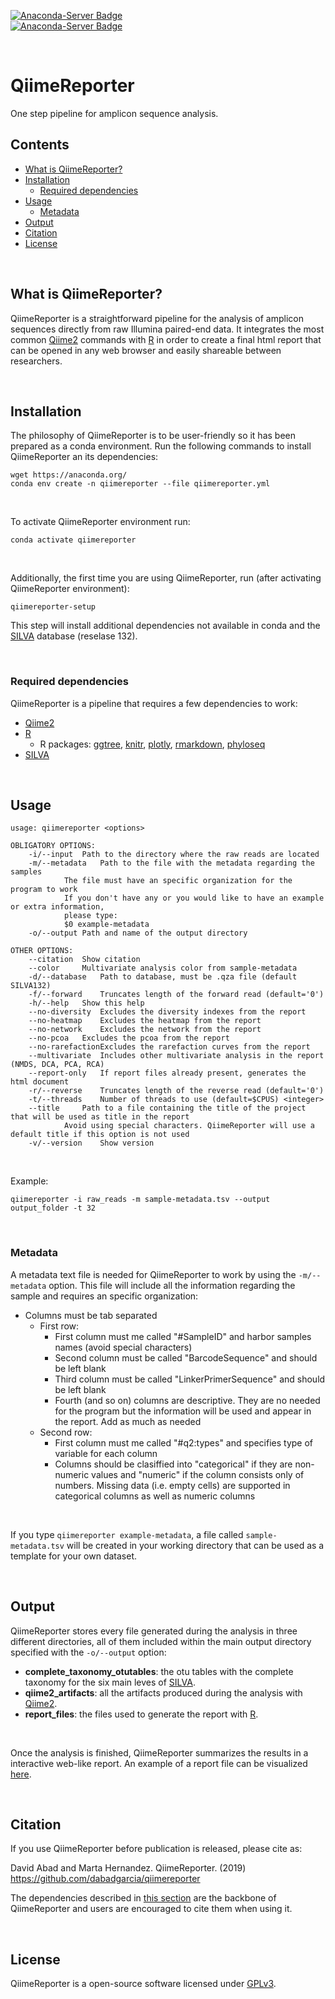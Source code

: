[![Anaconda-Server Badge](https://anaconda.org/dabadgarcia/qiimereporter/badges/version.svg)](https://anaconda.org/dabadgarcia/qiimereporter)  
[![Anaconda-Server Badge](https://anaconda.org/dabadgarcia/qiimereporter/badges/latest_release_date.svg)](https://anaconda.org/dabadgarcia/qiimereporter)

<br>

# QiimeReporter 
One step pipeline for amplicon sequence analysis.  

## Contents  
  * [What is QiimeReporter?](#what-is-qiimereporter)
  * [Installation](#installation)
      * [Required dependencies](#required-dependencies)
  * [Usage](#usage)
      * [Metadata](#metadata)  
  * [Output](#output)
  * [Citation](#citation)
  * [License](#license)

<br>

## What is QiimeReporter?

QiimeReporter is a straightforward pipeline for the analysis of amplicon sequences directly from raw Illumina paired-end data. It integrates the most common [Qiime2](https://github.com/qiime2/qiime2) commands with [R](https://cran.r-project.org/) in order to create a final html report that can be opened in any web browser and easily shareable between researchers.  

<br>

## Installation

The philosophy of QiimeReporter is to be user-friendly so it has been prepared as a conda environment. Run the following commands to  install QiimeReporter an its dependencies:  

```
wget https://anaconda.org/
conda env create -n qiimereporter --file qiimereporter.yml
```
<br>

To activate QiimeReporter environment run:  

```
conda activate qiimereporter
```
<br>

Additionally, the first time you are using QiimeReporter, run (after activating QiimeReporter environment):

```
qiimereporter-setup
```

This step will install additional dependencies not available in conda and the [SILVA](https://www.arb-silva.de/) database (reselase 132).

<br>

### Required dependencies
QiimeReporter is a pipeline that requires a few dependencies to work:  
  * [Qiime2](https://github.com/qiime2/qiime2)
  * [R](https://cran.r-project.org/)
    * R packages: [ggtree](https://bioconductor.org/packages/release/bioc/html/ggtree.html), [knitr](https://cran.r-project.org/web/packages/knitr/index.html), [plotly](https://cran.r-project.org/web/packages/plotly/index.html), [rmarkdown](https://cran.r-project.org/web/packages/rmarkdown/index.html), [phyloseq](https://github.com/joey711/phyloseq)
  * [SILVA](https://www.arb-silva.de/)
   
<br>

## Usage
```
usage: qiimereporter <options>

OBLIGATORY OPTIONS:
	-i/--input 	Path to the directory where the raw reads are located
	-m/--metadata	Path to the file with the metadata regarding the samples
			The file must have an specific organization for the program to work
			If you don't have any or you would like to have an example or extra information, 
			please type: 
			$0 example-metadata
	-o/--output	Path and name of the output directory

OTHER OPTIONS:
	--citation	Show citation
	--color 	Multivariate analysis color from sample-metadata
	-d/--database 	Path to database, must be .qza file (default SILVA132)
	-f/--forward	Truncates length of the forward read (default='0')
	-h/--help	Show this help
	--no-diversity	Excludes the diversity indexes from the report
	--no-heatmap	Excludes the heatmap from the report
	--no-network	Excludes the network from the report
	--no-pcoa	Excludes the pcoa from the report
	--no-rarefactionExcludes the rarefaction curves from the report
	--multivariate	Includes other multivariate analysis in the report (NMDS, DCA, PCA, RCA)
	--report-only	If report files already present, generates the html document 
	-r/--reverse	Truncates length of the reverse read (default='0')
	-t/--threads	Number of threads to use (default=$CPUS) <integer>
	--title		Path to a file containing the title of the project that will be used as title in the report
			Avoid using special characters. QiimeReporter will use a default title if this option is not used
	-v/--version	Show version

```
<br>

Example:
```
qiimereporter -i raw_reads -m sample-metadata.tsv --output output_folder -t 32
```
<br>

### Metadata
A metadata text file is needed for QiimeReporter to work by using the `-m/--metadata` option. This file will include all the information regarding the sample and requires an specific organization:  
- Columns must be tab separated
	- First row: 
		- First column must me called "#SampleID" and harbor samples names (avoid special characters)
		- Second column must be called "BarcodeSequence" and should be left blank
		- Third column must be called "LinkerPrimerSequence" and should be left blank
		- Fourth (and so on) columns are descriptive. They are no needed for the program but the information will be used and appear in the       report. Add as much as needed
	- Second row: 
		- First column must me called "#q2:types" and specifies type of variable for each column
		- Columns should be clasiffied into "categorical" if they are non-numeric values and "numeric" if the column consists only of             numbers. Missing data (i.e. empty cells) are supported in categorical columns as well as numeric columns

<br>

If you type `qiimereporter example-metadata`, a file called `sample-metadata.tsv` will be created in your working directory that can be used as a template for your own dataset.

<br>

## Output
QiimeReporter stores every file generated during the analysis in three different directories, all of them included within the main output directory specified with the `-o/--output` option:  

- **complete_taxonomy_otutables**: the otu tables with the complete taxonomy for the six main leves of [SILVA](https://www.arb-silva.de/).
- **qiime2_artifacts**: all the artifacts produced during the analysis with [Qiime2](https://github.com/qiime2/qiime2).
- **report_files**: the files used to generate the report with [R](https://cran.r-project.org/).

<br>

Once the analysis is finished, QiimeReporter summarizes the results in a interactive web-like report. An example of a report file can be visualized [here](https://dabadgarcia.github.io/qiimereporter/files/).

<br>

## Citation

If you use QiimeReporter before publication is released, please cite as:  
  
David Abad and Marta Hernandez. QiimeReporter. (2019) https://github.com/dabadgarcia/qiimereporter

The dependencies described in [this section](#required-dependencies) are the backbone of QiimeReporter and users are encouraged to cite them when using it.

<br>

## License
QiimeReporter is a open-source software licensed under [GPLv3](https://github.com/dabadgarcia/qiimereporter/blob/master/LICENSE).
